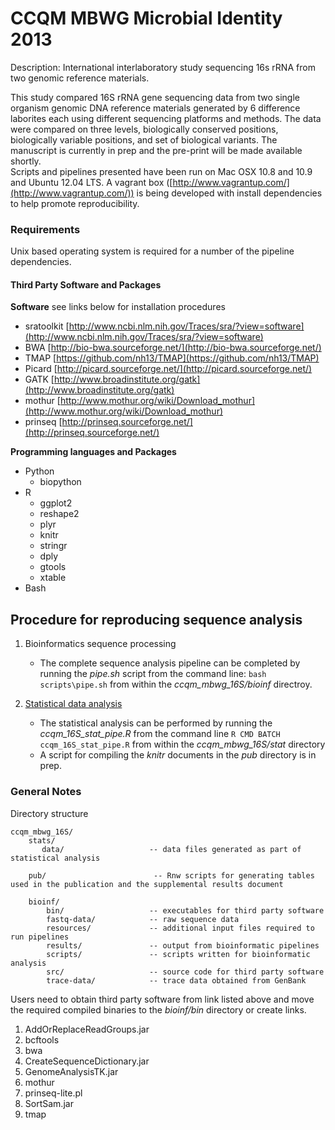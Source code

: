 # CCQM MBWG Microbial Identity 2013  
Description: International interlaboratory study sequencing 16s rRNA from two genomic reference materials.   

This study compared 16S rRNA gene sequencing data from two single organism genomic DNA reference materials generated by 6 difference laborites each using different sequencing platforms and methods.  The data were compared on three levels, biologically conserved positions, biologically variable positions, and set of biological variants.  The manuscript is currently in prep and the pre-print will be made available shortly.   
Scripts and pipelines presented have been run on Mac OSX 10.8 and 10.9 and Ubuntu 12.04 LTS.  A vagrant box ([http://www.vagrantup.com/](http://www.vagrantup.com/)) is being developed with install dependencies to help promote reproducibility.

### Requirements  
Unix based operating system is required for a number of the pipeline dependencies.  

#### Third Party Software and Packages
**Software** see links below for installation procedures  

- sratoolkit [http://www.ncbi.nlm.nih.gov/Traces/sra/?view=software](http://www.ncbi.nlm.nih.gov/Traces/sra/?view=software)  
- BWA [http://bio-bwa.sourceforge.net/](http://bio-bwa.sourceforge.net/)  
- TMAP [https://github.com/nh13/TMAP](https://github.com/nh13/TMAP)  
- Picard [http://picard.sourceforge.net/](http://picard.sourceforge.net/)
- GATK [http://www.broadinstitute.org/gatk](http://www.broadinstitute.org/gatk) 
- mothur [http://www.mothur.org/wiki/Download_mothur](http://www.mothur.org/wiki/Download_mothur)
- prinseq [http://prinseq.sourceforge.net/](http://prinseq.sourceforge.net/)

**Programming languages and Packages**  

* Python  
  *  biopython  
* R  
  * ggplot2  
  * reshape2  
  * plyr 
  * knitr
  * stringr
  * dply
  * gtools
  * xtable
* Bash 
  
## Procedure for reproducing sequence analysis
1. Bioinformatics sequence processing
	*  The complete sequence analysis pipeline can be completed by running the *pipe.sh* script from the command line: `bash scripts\pipe.sh` from within the *ccqm_mbwg_16S/bioinf* directroy. 	 

2. [Statistical data analysis](#sda)
	* The statistical analysis can be performed by running the *ccqm_16S_stat_pipe.R* from the command line `R CMD BATCH ccqm_16S_stat_pipe.R` from within the *ccqm_mbwg_16S/stat* directory
	* A script for compiling the *knitr* documents in the *pub* directory is in prep.

### General Notes
Directory structure  
  
    ccqm_mbwg_16S/    
        stats/ 
           data/                   -- data files generated as part of statistical analysis
           
        pub/  						-- Rnw scripts for generating tables used in the publication and the supplemental results document
           
        bioinf/
            bin/                   -- executables for third party software
            fastq-data/            -- raw sequence data
            resources/             -- additional input files required to run pipelines
            results/               -- output from bioinformatic pipelines
            scripts/               -- scripts written for bioinformatic analysis
            src/                   -- source code for third party software
            trace-data/            -- trace data obtained from GenBank
Users need to obtain third party software from link listed above and move the required compiled binaries to the *bioinf/bin* directory or create links.

1. AddOrReplaceReadGroups.jar
2. bcftools
3. bwa
4. CreateSequenceDictionary.jar
5. GenomeAnalysisTK.jar
6. mothur
7. prinseq-lite.pl
8. SortSam.jar
9. tmap
